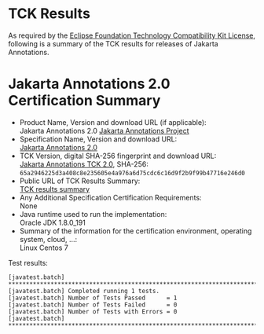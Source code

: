 TCK Results
===========

As required by the
[Eclipse Foundation Technology Compatibility Kit License](https://www.eclipse.org/legal/tck.php),
following is a summary of the TCK results for releases of Jakarta Annotations.

# Jakarta Annotations 2.0 Certification Summary

- Product Name, Version and download URL (if applicable): <br/>
  Jakarta Annotations 2.0
  [Jakarta Annotations Project](https://github.com/eclipse-ee4j/common-annotations-api)
- Specification Name, Version and download URL: <br/>
  [Jakarta Annotations 2.0](https://jakarta.ee/specifications/annotations/2.0)
- TCK Version, digital SHA-256 fingerprint and download URL: <br/>
  [Jakarta Annotations TCK 2.0](https://download.eclipse.org/ee4j/jakartaee-tck/jakartaee9-eftl/promoted/jakarta-annotations-tck-2.0.0.zip), SHA-256: `65a2946225d3a408c8e235605e4a976a6d75cdc6c16d9f2b9f99b47716e246d0`
- Public URL of TCK Results Summary: <br/>
  [TCK results summary](TCK-Results.html)
- Any Additional Specification Certification Requirements: <br/>
  None
- Java runtime used to run the implementation: <br/>
  Oracle JDK 1.8.0_191
- Summary of the information for the certification environment, operating system, cloud, ...: <br/>
  Linux Centos 7


Test results:

```
[javatest.batch] ********************************************************************************
[javatest.batch] Completed running 1 tests.
[javatest.batch] Number of Tests Passed      = 1
[javatest.batch] Number of Tests Failed      = 0
[javatest.batch] Number of Tests with Errors = 0
[javatest.batch] ********************************************************************************
```

